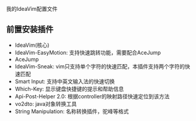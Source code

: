 我的IdeaVim配置文件

## 前置安装插件

* IdeaVim(核心)
* IdeaVim-EasyMotion: 支持快速跳转功能，需要配合AceJump
* AceJump
* IdeaVim-Sneak: vim只支持单个字符的快速匹配，本插件支持两个字符的快速匹配
* Smart Input: 支持中英文输入法的快速切换
* Which-Key: 显示键盘快捷键的提示和帮助信息
* Api-Post-Helper 2.0: 根据controller的映射路径快速定位到该方法
* vo2dto: java对象转换工具
* String Manipulation: 名称转换插件，驼峰等格式
